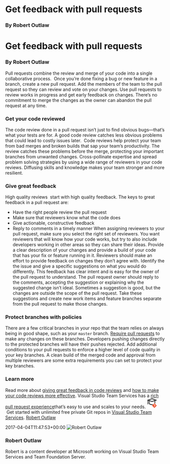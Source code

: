 # Get feedback with pull requests
### By Robert Outlaw

# Get feedback with pull requests
### By Robert Outlaw
Pull requests combine the review and merge of your code into a single
collaborative process.  Once you’re done fixing a bug or new feature in
a branch, create a new pull request. Add the members of the team to the
pull request so they can review and vote on your changes.
Use pull requests to review works in progress and get early feedback on
changes. There’s no commitment to merge the changes as the owner can
abandon the pull request at any time.
### Get your code reviewed
The code review done in a pull request isn’t just to find obvious
bugs—that’s what your tests are for. A good code review catches less
obvious problems that could lead to costly issues later.  Code reviews
help protect your team from bad merges and broken builds that sap your
team’s productivity. The review catches these problems before the merge,
protecting your important branches from unwanted changes.
Cross-pollinate expertise and spread problem solving strategies by using
a wide range of reviewers in your code reviews. Diffusing skills and
knowledge makes your team stronger and more resilient.
### Give great feedback
High quality reviews  start with high quality feedback. The keys to
great feedback in a pull request are:
  - Have the right people review the pull request
  - Make sure that reviewers know what the code does
  - Give actionable, constructive feedback
  - Reply to comments in a timely manner
When assigning reviewers to your pull request, make sure you select the
right set of reviewers. You want reviewers that will know how your code
works, but try to also include developers working in other areas so they
can share their ideas. Provide a clear description of your changes and
provide a build of your code that has your fix or feature running in it.
Reviewers should make an effort to provide feedback on changes they
don’t agree with. Identify the the issue and give a specific
suggestions on what you would do differently. This feedback has clear
intent and is easy for the owner of the pull request to understand. The
pull request owner should reply to the comments, accepting the
suggestion or explaining why the suggested change isn’t ideal. Sometimes
a suggestion is good, but the changes are outside the scope of the pull
request. Take these suggestions and create new work items and feature
branches separate from the pull request to make those changes.
### Protect branches with policies
There are a few critical branches in your repo that the team relies on
always being in good shape, such as your `master` branch. [Require pull
requests](https://www.visualstudio.com/docs/git/branch-policies) to make
any changes on these branches. Developers pushing changes directly to
the protected branches will have their pushes rejected.
Add additional conditions to your pull requests to enforce a higher
level of code quality in your key branches. A clean build of the merged
code and approval from multiple reviewers are some extra requirements
you can set to protect your key branches.
### Learn more
Read more about [giving great feedback in code
reviews](https://www.visualstudio.com/en-us/articles/devopsmsft/code-review-comments) and
[how to make your code reviews more
effective](https://www.visualstudio.com/en-us/articles/devopsmsft/code-reviews-usefulness).
Visual Studio Team Services has a [rich pull request
experience](https://www.visualstudio.com/docs/git/pull-requests)that’s
easy to use and scales to
your needs.
![](_img/LearnGIT_32x.png) Get
started with unlimited free private Git repos in [Visual Studio Team
Services](https://www.visualstudio.com/team-services/git/).
  [Robert
Outlaw](https://www.visualstudio.com/author/routlaw/ "Posts by Robert Outlaw")
  
2017-04-04T11:47:53+00:00 
![Robert
Outlaw](_img/Robert-Outlaw_avatar_1479411198-130x130.jpg)
### Robert Outlaw
Robert is a content developer at Microsoft working on Visual Studio Team
Services and Team Foundation Server.